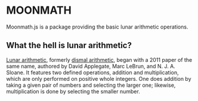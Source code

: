 # MOONMATH

Moonmath.js is a package providing the basic lunar arithmetic operations.

## What the hell is lunar arithmetic?

[Lunar arithmetic](https://en.wikipedia.org/wiki/Lunar_arithmetic), formerly [dismal arithmetic](https://arxiv.org/abs/1107.1130v2), began with a 2011 paper of the same name, authored by David Applegate, Marc LeBrun, and N. J. A. Sloane. It features two defined operations, addition and multiplication, which are only performed on positive whole integers. One does addition by taking a given pair of numbers and selecting the larger one; likewise, multiplication is done by selecting the smaller number.
